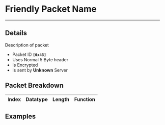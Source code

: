 # Friendly Packet Name #

---


## Details ##

Description of packet
  * Packet ID **`[0x43]`**
  * Uses Normal 5 Byte header
  * Is Encrypted
  * Is sent by **Unknown** Server

## Packet Breakdown ##
| Index | Datatype | Length | Function |
|:------|:---------|:-------|:---------|

## Examples ##